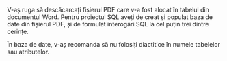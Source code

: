 V-aș ruga să descăcarcați fișierul PDF care v-a fost alocat în tabelul din documentul Word.
Pentru proiectul SQL aveți de creat și populat baza de date din fișierul PDF, și de formulat interogări SQL la cel puțin trei dintre cerințe.

În baza de date, v-aș recomanda să nu folosiți diactitice în numele tabelelor sau atributelor.
